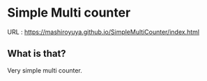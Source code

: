 # Simple Multi counter

URL : https://mashiroyuya.github.io/SimpleMultiCounter/index.html

## What is that?
Very simple multi counter.
